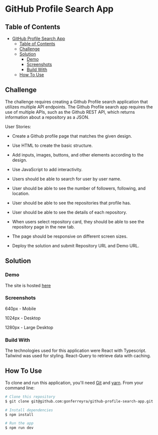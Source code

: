 # GitHub Profile Search App

## Table of Contents

- [GitHub Profile Search App](#github-profile-search-app)
  - [Table of Contents](#table-of-contents)
  - [Challenge](#challenge)
  - [Solution](#solution)
    - [Demo](#demo)
    - [Screenshots](#screenshots)
    - [Build With](#build-with)
  - [How To Use](#how-to-use)

## Challenge

The challenge requires creating a Github Profile search application that utilizes multiple API endpoints. The Github Profile search app requires the use of multiple APIs, such as the Github REST API, which returns information about a repository as a JSON.

User Stories:

- Create a Github profile page that matches the given design.

- Use HTML to create the basic structure.

- Add inputs, images, buttons, and other elements according to the design.

- Use JavaScript to add interactivity.

- Users should be able to search for user by user name.

- User should be able to see the number of followers, following, and location.

- User should be able to see the repositories that profile has.

- User should be able to see the details of each repository.

- When users select repository card, they should be able to see the repository page in the new tab.

- The page should be responsive on different screen sizes.

- Deploy the solution and submit Repository URL and Demo URL.

## Solution

### Demo

The site is hosted [here](https://)

### Screenshots

640px - Mobile

1024px - Desktop

1280px - Large Desktop

### Build With

The technologies used for this application were React with Typescript. Tailwind was used for styling. React-Query to retrieve data with caching.

## How To Use

To clone and run this application, you'll need [Git](https://git-scm.com) and [yarn](https://yarnpkg.com/). From your command line:

```bash
# Clone this repository
$ git clone git@github.com:gonferreyra/github-profile-search-app.git

# Install dependencies
$ npm install

# Run the app
$ npm run dev
```
